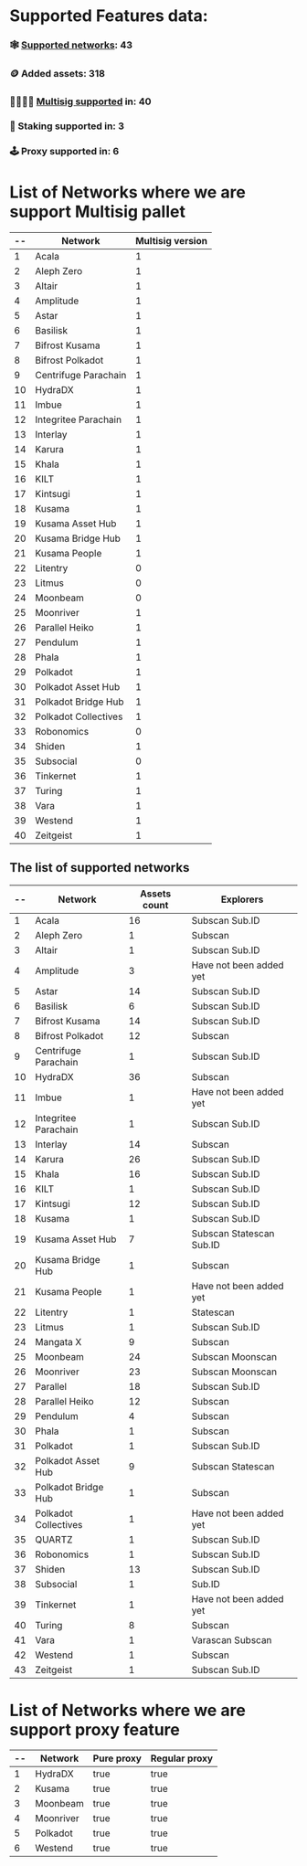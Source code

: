 
# Supported Features data:
### 🕸️ [Supported networks](#supported-network-list): 43
### 🪙 Added assets: 318
### 👨‍👩‍👧‍👦 [Multisig supported](#list-of-networks-where-we-are-support-multisig) in: 40
### 🥞 Staking supported in: 3
### 🕹️ Proxy supported in: 6



# List of Networks where we are support Multisig pallet
| -- | Network | Multisig version |
| -------- | -------- | -------- |
| 1 | Acala | 1 |
| 2 | Aleph Zero | 1 |
| 3 | Altair | 1 |
| 4 | Amplitude | 1 |
| 5 | Astar | 1 |
| 6 | Basilisk | 1 |
| 7 | Bifrost Kusama | 1 |
| 8 | Bifrost Polkadot | 1 |
| 9 | Centrifuge Parachain | 1 |
| 10 | HydraDX | 1 |
| 11 | Imbue | 1 |
| 12 | Integritee Parachain | 1 |
| 13 | Interlay | 1 |
| 14 | Karura | 1 |
| 15 | Khala | 1 |
| 16 | KILT | 1 |
| 17 | Kintsugi | 1 |
| 18 | Kusama | 1 |
| 19 | Kusama Asset Hub | 1 |
| 20 | Kusama Bridge Hub | 1 |
| 21 | Kusama People | 1 |
| 22 | Litentry | 0 |
| 23 | Litmus | 0 |
| 24 | Moonbeam | 0 |
| 25 | Moonriver | 1 |
| 26 | Parallel Heiko | 1 |
| 27 | Pendulum | 1 |
| 28 | Phala | 1 |
| 29 | Polkadot | 1 |
| 30 | Polkadot Asset Hub | 1 |
| 31 | Polkadot Bridge Hub | 1 |
| 32 | Polkadot Collectives | 1 |
| 33 | Robonomics | 0 |
| 34 | Shiden | 1 |
| 35 | Subsocial | 0 |
| 36 | Tinkernet | 1 |
| 37 | Turing | 1 |
| 38 | Vara | 1 |
| 39 | Westend | 1 |
| 40 | Zeitgeist | 1 |

## The list of supported networks
| -- | Network | Assets count | Explorers |
| -------- | -------- | -------- | -------- |
| 1 | Acala | 16 | Subscan Sub.ID |
| 2 | Aleph Zero | 1 | Subscan |
| 3 | Altair | 1 | Subscan Sub.ID |
| 4 | Amplitude | 3 | Have not been added yet |
| 5 | Astar | 14 | Subscan Sub.ID |
| 6 | Basilisk | 6 | Subscan Sub.ID |
| 7 | Bifrost Kusama | 14 | Subscan Sub.ID |
| 8 | Bifrost Polkadot | 12 | Subscan |
| 9 | Centrifuge Parachain | 1 | Subscan Sub.ID |
| 10 | HydraDX | 36 | Subscan |
| 11 | Imbue | 1 | Have not been added yet |
| 12 | Integritee Parachain | 1 | Subscan Sub.ID |
| 13 | Interlay | 14 | Subscan |
| 14 | Karura | 26 | Subscan Sub.ID |
| 15 | Khala | 16 | Subscan Sub.ID |
| 16 | KILT | 1 | Subscan Sub.ID |
| 17 | Kintsugi | 12 | Subscan Sub.ID |
| 18 | Kusama | 1 | Subscan Sub.ID |
| 19 | Kusama Asset Hub | 7 | Subscan Statescan Sub.ID |
| 20 | Kusama Bridge Hub | 1 | Subscan |
| 21 | Kusama People | 1 | Have not been added yet |
| 22 | Litentry | 1 | Statescan |
| 23 | Litmus | 1 | Subscan Sub.ID |
| 24 | Mangata X | 9 | Subscan |
| 25 | Moonbeam | 24 | Subscan Moonscan |
| 26 | Moonriver | 23 | Subscan Moonscan |
| 27 | Parallel | 18 | Subscan Sub.ID |
| 28 | Parallel Heiko | 12 | Subscan |
| 29 | Pendulum | 4 | Subscan |
| 30 | Phala | 1 | Subscan |
| 31 | Polkadot | 1 | Subscan Sub.ID |
| 32 | Polkadot Asset Hub | 9 | Subscan Statescan |
| 33 | Polkadot Bridge Hub | 1 | Subscan |
| 34 | Polkadot Collectives | 1 | Have not been added yet |
| 35 | QUARTZ | 1 | Subscan Sub.ID |
| 36 | Robonomics | 1 | Subscan Sub.ID |
| 37 | Shiden | 13 | Subscan Sub.ID |
| 38 | Subsocial | 1 | Sub.ID |
| 39 | Tinkernet | 1 | Have not been added yet |
| 40 | Turing | 8 | Subscan |
| 41 | Vara | 1 | Varascan Subscan |
| 42 | Westend | 1 | Subscan |
| 43 | Zeitgeist | 1 | Subscan Sub.ID |

# List of Networks where we are support proxy feature
| -- | Network | Pure proxy | Regular proxy |
| -------- | -------- | -------- | -------- |
| 1 | HydraDX | true | true |
| 2 | Kusama | true | true |
| 3 | Moonbeam | true | true |
| 4 | Moonriver | true | true |
| 5 | Polkadot | true | true |
| 6 | Westend | true | true |
